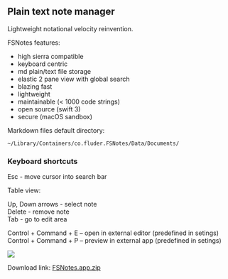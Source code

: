 ## Plain text note manager

Lightweight notational velocity reinvention. 

FSNotes features:

- high sierra compatible
- keyboard centric
- md plain/text file storage
- elastic 2 pane view with global search
- blazing fast
- lightweight
- maintainable (< 1000 code strings)
- open source (swift 3)
- secure (macOS sandbox)

Markdown files default directory:

```~/Library/Containers/co.fluder.FSNotes/Data/Documents/```

### Keyboard shortcuts

Esc - move cursor into search bar

Table view: 

Up, Down arrows - select note  
Delete - remove note  
Tab - go to edit area

Control + Command + E – open in external editor (predefined in setings)  
Control + Command + P – preview in external app (predefined in setings)

![](http://files.og.uk.to/Screen-Shot-2017-08-08-09-36-51.png)

Download link: [FSNotes.app.zip](https://github.com/glushchenko/fsnotes/releases/download/0.6/FSNotes.app.zip)

